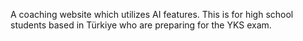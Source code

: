 A coaching website which utilizes AI features. This is for high school students based in Türkiye who are preparing for the YKS exam.
